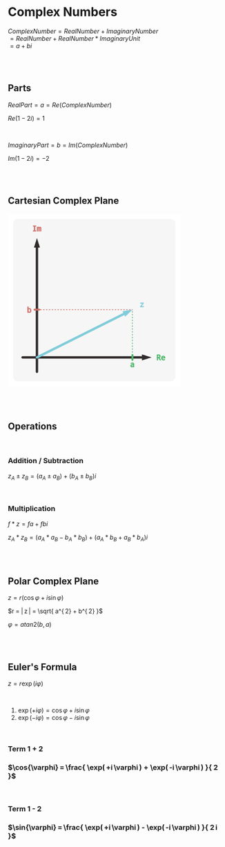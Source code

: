 
# Complex Numbers

$Complex Number = Real Number + Imaginary Number$ <br>
$                         = Real Number + Real Number * Imaginary Unit$ <br>
$                         = a + b i$

<br>
<br>

## Parts

$Real Part = a = Re ( Complex Number )$

$Re ( 1 - 2 i ) = 1$

<br>

$Imaginary Part = b = Im ( Complex Number )$

$Im ( 1 - 2 i ) = -2$

<br>
<br>

## Cartesian Complex Plane

<img
    src = '../../Resources/Assets/Graphs/Complex%20Example.png'
    width = 400
/>

<br>
<br>

## Operations

<br>

### Addition / Subtraction

$z_{ A} \pm z_{ B} = ( a_{ A} \pm a_{ B} ) + ( b_{ A} \pm b_{ B}) i$

<br>

### Multiplication

$f * z = f a + f b i$

$z_{ A} * z_{ B} = ( a_{ A} * a_{ B} - b_{ A} * b_{ B} ) + ( a_{ A} * b_{ B} + a_{ B} * b_{ A} ) i$

<br>
<br>

## Polar Complex Plane

$z = r ( \cos{\varphi} + i \sin{\varphi} )$

$r = | z | = \sqrt{ a^{ 2} + b^{ 2} }$

$\varphi = atan2 ( b , a )$

<br>
<br>

## Euler's Formula

$z = r \exp( i \varphi )$

<br>

1.  $\exp( +i \varphi ) = \cos{\varphi} + i \sin{\varphi}$ <br>
2.  $\exp( -i \varphi ) = \cos{\varphi} - i \sin{\varphi}$

<br>

### Term 1 + 2

### $\cos{\varphi} = \frac{ \exp( +i \varphi ) + \exp( -i \varphi ) }{ 2 }$

<br>

### Term 1 - 2

### $\sin{\varphi} = \frac{ \exp( +i \varphi ) - \exp( -i \varphi ) }{ 2 i }$

<br>
